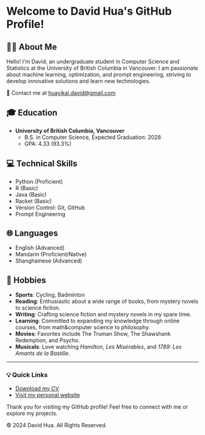 # Welcome to David Hua's GitHub Profile!

## 🙋‍♂️ About Me
Hello! I'm David, an undergraduate student in Computer Science and Statistics at the University of British Columbia in Vancouver. I am passionate about machine learning, optimization, and prompt engineering, striving to develop innovative solutions and learn new technologies.

📧 Contact me at [huayikai.david@gmail.com](mailto:huayikai.david@gmail.com)

## 🎓 Education
- **University of British Columbia, Vancouver**
  - B.S. in Computer Science, Expected Graduation: 2028
  - GPA: 4.33 (93.3%)

## 💻 Technical Skills
- Python (Proficient)
- R (Basic)
- Java (Basic)
- Racket (Basic)
- Version Control: Git, GitHub
- Prompt Engineering

## 🌐 Languages
- English (Advanced)
- Mandarin (Proficient/Native)
- Shanghainese (Advanced)

## 📖 Hobbies
- **Sports**: Cycling, Badminton
- **Reading**: Enthusiastic about a wide range of books, from mystery novels to science fiction.
- **Writing**: Crafting science fiction and mystery novels in my spare time.
- **Learning**: Committed to expanding my knowledge through online courses, from math&computer science to philosophy.
- **Movies**: Favorites include The Truman Show, The Shawshank Redemption, and Psycho.
- **Musicals**: Love watching *Hamilton*, *Les Misérables*, and *1789: Les Amants de la Bastille*.

---
### 💡 Quick Links
- [Download my CV](Resume_David_Hua.pdf)
- [Visit my personal website](https://github.com/DavidHua04)

Thank you for visiting my GitHub profile! Feel free to connect with me or explore my projects.

&copy; 2024 David Hua. All Rights Reserved.
